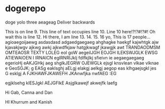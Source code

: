 # dogerepo
doge
yolo
three
aeageag
Deliver backwards


This is on line 9.
This line of text occupies line 10.
Line 10 here!?!?#!?#!
Oh wait this is line 12.
Hi there, I am line 13.
14.
15.
16 yo,
This is 17 people...
agioaegoijaewg
asdasdasd
adgaedgaegaeg
ahghagke haekgf kajwhtgk ajw kjavakjwgv ajkwg awkj ajkwdfkjaw hatgjkwagf jkawgjk awt
TRANDAODMSM OMTEAOSR TEXTY LOLEG eol goW
aegeilJGH EOJGH ILEKSWJGLK EWSG 
ATIEWAIOEN I IRNAICN egIRNRIJklj fdlfkjlkj sfieivn ie 
aegaegaegaeg
egerioHj eAKJGHkj aeg 
shglkJEGRW OJEWGLk ejsgl knsvlean vlkae vlknae e GeoSGJK; g
EASg
 eaklsghj aELgj elakgj aelkgj
  aegop
  eas klhgaejsgkl jes
  G esklgj 
  A  FJKHAWFJKAWEFH JKAnwfjka nwfAEG :EG
  
   egjklsehg klESJgkl AEJGFlkE Asjglkawejf akwejfk laefg
   
   
   
   Hi Gab, Canna and Dan
   
   HI Khurrum and Kanish
